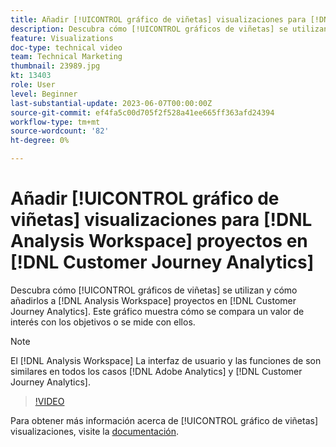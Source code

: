 ```yaml
---
title: Añadir [!UICONTROL gráfico de viñetas] visualizaciones para [!DNL Analysis Workspace] proyectos
description: Descubra cómo [!UICONTROL gráficos de viñetas] se utilizan y cómo añadirlos a [!DNL Analysis Workspace] proyectos en [!DNL Customer Journey Analytics].
feature: Visualizations
doc-type: technical video
team: Technical Marketing
thumbnail: 23989.jpg
kt: 13403
role: User
level: Beginner
last-substantial-update: 2023-06-07T00:00:00Z
source-git-commit: ef4fa5c00d705f2f528a41ee665ff363afd24394
workflow-type: tm+mt
source-wordcount: '82'
ht-degree: 0%

---
```


# Añadir [!UICONTROL gráfico de viñetas] visualizaciones para [!DNL Analysis Workspace] proyectos en [!DNL Customer Journey Analytics]

Descubra cómo [!UICONTROL gráficos de viñetas] se utilizan y cómo añadirlos a [!DNL Analysis Workspace] proyectos en [!DNL Customer Journey Analytics]. Este gráfico muestra cómo se compara un valor de interés con los objetivos o se mide con ellos.

>[!NOTE]
>
>El [!DNL Analysis Workspace] La interfaz de usuario y las funciones de son similares en todos los casos [!DNL Adobe Analytics] y [!DNL Customer Journey Analytics].

>[!VIDEO](https://video.tv.adobe.com/v/23989/?quality=12&learn=on)

Para obtener más información acerca de [!UICONTROL gráfico de viñetas] visualizaciones, visite la [documentación](https://experienceleague.adobe.com/docs/analytics-platform/using/cja-workspace/visualizations/bullet-graph.html).

